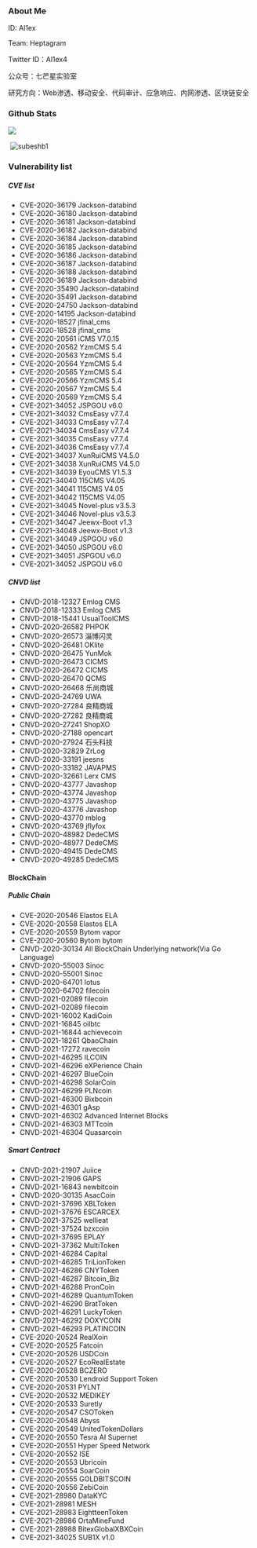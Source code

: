 ### About Me
ID: Al1ex

Team: Heptagram

Twitter ID：Al1ex4

公众号：七芒星实验室

研究方向：Web渗透、移动安全、代码审计、应急响应、内网渗透、区块链安全

### Github Stats
<img src="https://github-profile-trophy.vercel.app/?username=Al1ex&theme=dracula&column=3&margin-w=15&margin-h=15 (https://github.com/ryo-ma/github-profile-trophy)">

<p>&nbsp;<img align="center" src="https://github-readme-stats.vercel.app/api?username=Al1ex&show_icons=true&count_private=true&theme=dark" alt="subeshb1" /></p>


### Vulnerability list
##### CVE list
- CVE-2020-36179 Jackson-databind
- CVE-2020-36180 Jackson-databind
- CVE-2020-36181 Jackson-databind
- CVE-2020-36182 Jackson-databind
- CVE-2020-36184 Jackson-databind
- CVE-2020-36185 Jackson-databind
- CVE-2020-36186 Jackson-databind
- CVE-2020-36187 Jackson-databind
- CVE-2020-36188 Jackson-databind
- CVE-2020-36189 Jackson-databind
- CVE-2020-35490 Jackson-databind
- CVE-2020-35491 Jackson-databind
- CVE-2020-24750 Jackson-databind
- CVE-2020-14195 Jackson-databind
- CVE-2020-18527 jfinal_cms 
- CVE-2020-18528 jfinal_cms
- CVE-2020-20561 iCMS V7.0.15
- CVE-2020-20562 YzmCMS 5.4
- CVE-2020-20563 YzmCMS 5.4
- CVE-2020-20564 YzmCMS 5.4
- CVE-2020-20565 YzmCMS 5.4
- CVE-2020-20566 YzmCMS 5.4
- CVE-2020-20567 YzmCMS 5.4
- CVE-2020-20569 YzmCMS 5.4
- CVE-2021-34052 JSPGOU v6.0
- CVE-2021-34032 CmsEasy v7.7.4
- CVE-2021-34033 CmsEasy v7.7.4
- CVE-2021-34034 CmsEasy v7.7.4
- CVE-2021-34035 CmsEasy v7.7.4
- CVE-2021-34036 CmsEasy v7.7.4
- CVE-2021-34037 XunRuiCMS V4.5.0
- CVE-2021-34038 XunRuiCMS V4.5.0
- CVE-2021-34039 EyouCMS V1.5.3
- CVE-2021-34040 115CMS V4.05
- CVE-2021-34041 115CMS V4.05
- CVE-2021-34042 115CMS V4.05
- CVE-2021-34045 Novel-plus v3.5.3
- CVE-2021-34046 Novel-plus v3.5.3
- CVE-2021-34047 Jeewx-Boot v1.3
- CVE-2021-34048 Jeewx-Boot v1.3
- CVE-2021-34049 JSPGOU v6.0
- CVE-2021-34050 JSPGOU v6.0
- CVE-2021-34051 JSPGOU v6.0
- CVE-2021-34052 JSPGOU v6.0

##### CNVD list
- CNVD-2018-12327 Emlog CMS
- CNVD-2018-12333 Emlog CMS
- CNVD-2018-15441 UsualToolCMS
- CNVD-2020-26582 PHPOK
- CNVD-2020-26573 淄博闪灵
- CNVD-2020-26481 OKlite
- CNVD-2020-26475 YunMok
- CNVD-2020-26473 CICMS
- CNVD-2020-26472 CICMS
- CNVD-2020-26470 QCMS
- CNVD-2020-26468 乐尚商城
- CNVD-2020-24769 UWA
- CNVD-2020-27284 良精商城
- CNVD-2020-27282 良精商城
- CNVD-2020-27241 ShopXO
- CNVD-2020-27188 opencart
- CNVD-2020-27924 石头科技
- CNVD-2020-32829 ZrLog
- CNVD-2020-33191 jeesns
- CNVD-2020-33182 JAVAPMS
- CNVD-2020-32661 Lerx CMS
- CNVD-2020-43777 Javashop
- CNVD-2020-43774 Javashop
- CNVD-2020-43775 Javashop
- CNVD-2020-43776 Javashop
- CNVD-2020-43770 mblog
- CNVD-2020-43769 jflyfox
- CNVD-2020-48982 DedeCMS
- CNVD-2020-48977 DedeCMS
- CNVD-2020-49415 DedeCMS
- CNVD-2020-49285 DedeCMS

#### BlockChain
##### Public Chain
- CVE-2020-20546  Elastos ELA
- CVE-2020-20558  Elastos ELA
- CVE-2020-20559  Bytom vapor
- CVE-2020-20560  Bytom bytom
- CNVD-2020-30134 All BlockChain Underlying network(Via Go Language)
- CNVD-2020-55003 Sinoc
- CNVD-2020-55001 Sinoc
- CNVD-2020-64701 Iotus
- CNVD-2020-64702 filecoin
- CNVD-2021-02089 filecoin
- CNVD-2021-02089 filecoin
- CNVD-2021-16002 KadiCoin
- CNVD-2021-16845 oilbtc
- CNVD-2021-16844 achievecoin
- CNVD-2021-18261 QbaoChain
- CNVD-2021-17272 ravecoin
- CNVD-2021-46295 ILCOIN
- CNVD-2021-46296 eXPerience Chain
- CNVD-2021-46297 BlueCoin
- CNVD-2021-46298 SolarCoin
- CNVD-2021-46299 PLNcoin
- CNVD-2021-46300 Bixbcoin
- CNVD-2021-46301 gAsp
- CNVD-2021-46302 Advanced Internet Blocks
- CNVD-2021-46303 MTTcoin
- CNVD-2021-46304 Quasarcoin

##### Smart Contract
- CNVD-2021-21907 Juiice
- CNVD-2021-21906 GAPS
- CNVD-2021-16843 newbitcoin
- CNVD-2020-30135 AsacCoin
- CNVD-2021-37696 XBLToken
- CNVD-2021-37676 ESCARCEX
- CNVD-2021-37525 wellieat
- CNVD-2021-37524 bzxcoin
- CNVD-2021-37695 EPLAY
- CNVD-2021-37362 MultiToken
- CNVD-2021-46284 Capital
- CNVD-2021-46285 TriLionToken
- CNVD-2021-46286 CNYToken
- CNVD-2021-46287 Bitcoin_Biz
- CNVD-2021-46288 PronCoin
- CNVD-2021-46289 QuantumToken
- CNVD-2021-46290 BratToken
- CNVD-2021-46291 LuckyToken
- CNVD-2021-46292 DOXYCOIN
- CNVD-2021-46293 PLATINCOIN
- CVE-2020-20524  RealXoin
- CVE-2020-20525  Fatcoin
- CVE-2020-20526  USDCoin
- CVE-2020-20527  EcoRealEstate
- CVE-2020-20528  BCZERO
- CVE-2020-20530  Lendroid Support Token
- CVE-2020-20531  PYLNT
- CVE-2020-20532  MEDIKEY
- CVE-2020-20533  Suretly
- CVE-2020-20547  CSOToken
- CVE-2020-20548  Abyss
- CVE-2020-20549  UnitedTokenDollars
- CVE-2020-20550  Tesra AI Supernet
- CVE-2020-20551  Hyper Speed Network
- CVE-2020-20552  ISE
- CVE-2020-20553  Ubricoin
- CVE-2020-20554  SoarCoin
- CVE-2020-20555  GOLDBITSCOIN
- CVE-2020-20556  ZebiCoin
- CVE-2021-28980  DataKYC
- CVE-2021-28981  MESH
- CVE-2021-28983  EightteenToken
- CVE-2021-28986  OrtaMineFund
- CVE-2021-28988  BitexGlobalXBXCoin
- CVE-2021-34025  SUB1X v1.0
